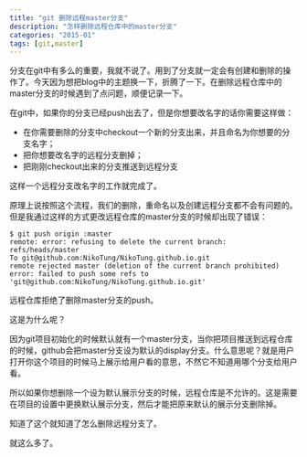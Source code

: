 ```yaml
---
title: "git 删除远程master分支"
description: "怎样删除远程仓库中的master分支"
categories: "2015-01"
tags: [git,master]
---
```


分支在git中有多么的重要，我就不说了。用到了分支就一定会有创建和删除的操作了。今天因为想把blog中的主题换一下，折腾了一下。在删除远程仓库中的master分支的时候遇到了点问题，顺便记录一下。

在git中，如果你的分支已经push出去了，但是你想要改名字的话你需要这样做：
* 在你需要删除的分支中checkout一个新的分支出来，并且命名为你想要的分支名字；
* 把你想要改名字的远程分支删掉；
* 把刚刚checkout出来的分支推送到远程分支

这样一个远程分支改名字的工作就完成了。

原理上说按照这个流程，我们的删除，重命名以及创建远程分支都不会有问题的。但是我通过这样的方式更改远程仓库的master分支的时候却出现了错误：

	$ git push origin :master
	remote: error: refusing to delete the current branch: refs/heads/master
	To git@github.com:NikoTung/NikoTung.github.io.git
	remote rejected master (deletion of the current branch prohibited)
	error: failed to push some refs to 'git@github.com:NikoTung/NikoTung.github.io.git'

远程仓库拒绝了删除master分支的push。

这是为什么呢？

因为git项目初始化的时候默认就有一个master分支，当你把项目推送到远程仓库的时候，github会把master分支设为默认的display分支。什么意思呢？就是用户打开你这个项目的时候马上展示给用户看的意思，不然它不知道用哪个分支给用户看。

所以如果你想删除一个设为默认展示分支的时候，远程仓库是不允许的。这是需要在项目的设置中更换默认展示分支，然后才能把原来默认的展示分支删除掉。

知道了这个就知道了怎么删除远程分支了。

就这么多了。